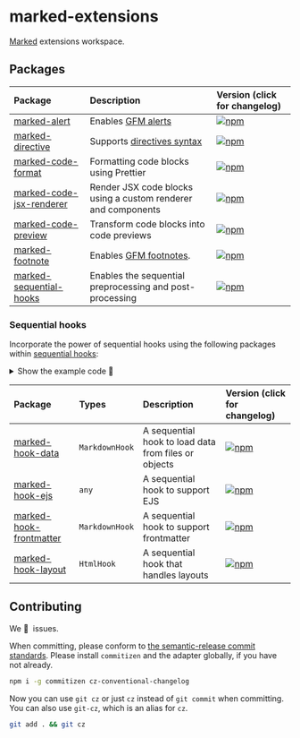 # marked-extensions

[Marked](https://marked.js.org/) extensions workspace.

## Packages

| Package                                                | Description                                                                                                                                                                            | Version (click for changelog)                                                                            |
| :----------------------------------------------------- | :------------------------------------------------------------------------------------------------------------------------------------------------------------------------------------- | :------------------------------------------------------------------------------------------------------- |
| [marked-alert](packages/alert)                         | Enables [GFM alerts](https://github.com/orgs/community/discussions/16925)                                                                                                              | [![npm](https://img.shields.io/npm/v/marked-alert)](packages/alert/changelog.md)                         |
| [marked-directive](packages/directive)                 | Supports [directives syntax](https://talk.commonmark.org/t/generic-directives-plugins-syntax/444)                                                                                      | [![npm](https://img.shields.io/npm/v/marked-directive)](packages/directive/changelog.md)                 |
| [marked-code-format](packages/code-format)             | Formatting code blocks using Prettier                                                                                                                                                  | [![npm](https://img.shields.io/npm/v/marked-code-format)](packages/code-format/changelog.md)             |
| [marked-code-jsx-renderer](packages/code-jsx-renderer) | Render JSX code blocks using a custom renderer and components                                                                                                                          | [![npm](https://img.shields.io/npm/v/marked-code-jsx-renderer)](packages/code-jsx-renderer/changelog.md) |
| [marked-code-preview](packages/code-preview)           | Transform code blocks into code previews                                                                                                                                               | [![npm](https://img.shields.io/npm/v/marked-code-preview)](packages/code-preview/changelog.md)           |
| [marked-footnote](packages/footnote)                   | Enables [GFM footnotes](https://docs.github.com/en/get-started/writing-on-github/getting-started-with-writing-and-formatting-on-github/basic-writing-and-formatting-syntax#footnotes). | [![npm](https://img.shields.io/npm/v/marked-footnote)](packages/footnote/changelog.md)                   |
| [marked-sequential-hooks](packages/sequential-hooks)   | Enables the sequential preprocessing and post-processing                                                                                                                               | [![npm](https://img.shields.io/npm/v/marked-sequential-hooks)](packages/sequential-hooks/changelog.md)   |

### Sequential hooks

Incorporate the power of sequential hooks using the following packages within [sequential hooks](packages/sequential-hooks):

<details>
<summary>Show the example code 🚀</summary>

```js
import { Marked } from 'marked'
import markedSequentialHooks from 'marked-sequential-hooks'

const html = new Marked()
  .use(
    markedSequentialHooks({
      markdownHooks: [mdHoook1(), mdHook2],
      htmlHooks: [htmlHook1(), htmlHook2]
    })
  )
  .parse('# Content')

console.log(html)
```

</details>

| Package                                              | Types          | Description                                          | Version (click for changelog)                                                                          |
| :--------------------------------------------------- | :------------- | :--------------------------------------------------- | :----------------------------------------------------------------------------------------------------- |
| [marked-hook-data](packages/hook-data)               | `MarkdownHook` | A sequential hook to load data from files or objects | [![npm](https://img.shields.io/npm/v/marked-hook-data)](packages/hook-data/changelog.md)               |
| [marked-hook-ejs](packages/hook-ejs)                 | `any`          | A sequential hook to support EJS                     | [![npm](https://img.shields.io/npm/v/marked-hook-ejs)](packages/hook-ejs/changelog.md)                 |
| [marked-hook-frontmatter](packages/hook-frontmatter) | `MarkdownHook` | A sequential hook to support frontmatter             | [![npm](https://img.shields.io/npm/v/marked-hook-frontmatter)](packages/hook-frontmatter/changelog.md) |
| [marked-hook-layout](packages/hook-layout)           | `HtmlHook`     | A sequential hook that handles layouts               | [![npm](https://img.shields.io/npm/v/marked-hook-layout)](packages/hook-layout/changelog.md)           |

## Contributing

We 💛&nbsp; issues.

When committing, please conform to [the semantic-release commit standards](https://www.conventionalcommits.org/). Please install `commitizen` and the adapter globally, if you have not already.

```bash
npm i -g commitizen cz-conventional-changelog
```

Now you can use `git cz` or just `cz` instead of `git commit` when committing. You can also use `git-cz`, which is an alias for `cz`.

```bash
git add . && git cz
```
